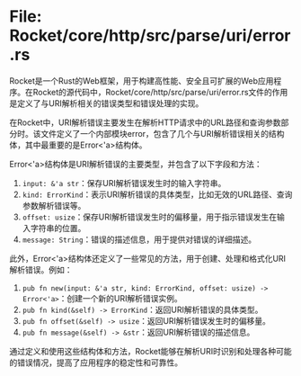 # File: Rocket/core/http/src/parse/uri/error.rs

Rocket是一个Rust的Web框架，用于构建高性能、安全且可扩展的Web应用程序。在Rocket的源代码中，Rocket/core/http/src/parse/uri/error.rs文件的作用是定义了与URI解析相关的错误类型和错误处理的实现。

在Rocket中，URI解析错误主要发生在解析HTTP请求中的URL路径和查询参数部分时。该文件定义了一个内部模块error，包含了几个与URI解析错误相关的结构体，其中最重要的是Error<'a>结构体。

Error<'a>结构体是URI解析错误的主要类型，并包含了以下字段和方法：

1. `input: &'a str`：保存URI解析错误发生时的输入字符串。
2. `kind: ErrorKind`：表示URI解析错误的具体类型，比如无效的URL路径、查询参数解析错误等。
3. `offset: usize`：保存URI解析错误发生时的偏移量，用于指示错误发生在输入字符串的位置。
4. `message: String`：错误的描述信息，用于提供对错误的详细描述。

此外，Error<'a>结构体还定义了一些常见的方法，用于创建、处理和格式化URI解析错误。例如：

1. `pub fn new(input: &'a str, kind: ErrorKind, offset: usize) -> Error<'a>`：创建一个新的URI解析错误实例。
2. `pub fn kind(&self) -> ErrorKind`：返回URI解析错误的具体类型。
3. `pub fn offset(&self) -> usize`：返回URI解析错误发生时的偏移量。
4. `pub fn message(&self) -> &str`：返回URI解析错误的描述信息。

通过定义和使用这些结构体和方法，Rocket能够在解析URI时识别和处理各种可能的错误情况，提高了应用程序的稳定性和可靠性。

